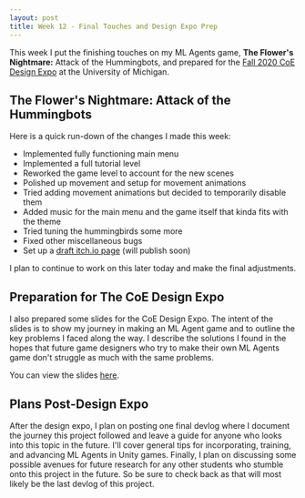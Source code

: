 ```yaml
---
layout: post
title: Week 12 - Final Touches and Design Expo Prep
---
```


This week I put the finishing touches on my ML Agents game, **The Flower's Nightmare:** Attack of the Hummingbots, and prepared for the [Fall 2020 CoE Design Expo](https://mdp.engin.umich.edu/mdp_events/design-expo/) at the University of Michigan. 

## The Flower's Nightmare: Attack of the Hummingbots

Here is a quick run-down of the changes I made this week:
- Implemented fully functioning main menu
- Implemented a full tutorial level
- Reworked the game level to account for the new scenes
- Polished up movement and setup for movement animations
- Tried adding movement animations but decided to temporarily disable them
- Added music for the main menu and the game itself that kinda fits with the theme
- Tried tuning the hummingbirds some more
- Fixed other miscellaneous bugs
- Set up a [draft itch.io page](https://royalguardstudios.itch.io/the-flowers-nightmare?secret=sz7PqxXAaW944K75GEHsoDigpI) (will publish soon)

I plan to continue to work on this later today and make the final adjustments.

## Preparation for The CoE Design Expo 

I also prepared some slides for the CoE Design Expo. The intent of the slides is to show my journey in making an ML Agent game and to outline the key problems I faced along the way. I describe the solutions I found in the hopes that future game designers who try to make their own ML Agents game don't struggle as much with the same problems.

You can view the slides [here](https://docs.google.com/presentation/d/1zl-6EEp7SOEROw0jPdHHJ6FFgav-9bWAdp_aZMvI5_o/edit?usp=sharing).

## Plans Post-Design Expo

After the design expo, I plan on posting one final devlog where I document the journey this project followed and leave a guide for anyone who looks into this topic in the future. I'll cover general tips for incorporating, training, and advancing ML Agents in Unity games. Finally, I plan on discussing some possible avenues for future research for any other students who stumble onto this project in the future. So be sure to check back as that will most likely be the last devlog of this project.